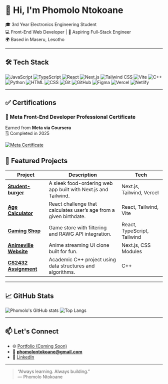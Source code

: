 # 👋 Hi, I'm Phomolo Ntokoane

🎓 3rd Year Electronics Engineering Student  
💻 Front-End Web Developer | 🚀 Aspiring Full-Stack Engineer  
🌍 Based in Maseru, Lesotho  

---

## 🛠️ Tech Stack

<p align="left">
  <img src="https://img.shields.io/badge/JavaScript-F7DF1E?style=for-the-badge&logo=javascript&logoColor=black" alt="JavaScript"/>
  <img src="https://img.shields.io/badge/TypeScript-3178C6?style=for-the-badge&logo=typescript&logoColor=white" alt="TypeScript"/>
  <img src="https://img.shields.io/badge/React-20232A?style=for-the-badge&logo=react&logoColor=61DAFB" alt="React"/>
  <img src="https://img.shields.io/badge/Next.js-000000?style=for-the-badge&logo=next.js&logoColor=white" alt="Next.js"/>
  <img src="https://img.shields.io/badge/Tailwind_CSS-38B2AC?style=for-the-badge&logo=tailwind-css&logoColor=white" alt="Tailwind CSS"/>
  <img src="https://img.shields.io/badge/Vite-646CFF?style=for-the-badge&logo=vite&logoColor=white" alt="Vite"/>
  <img src="https://img.shields.io/badge/C%2B%2B-00599C?style=for-the-badge&logo=c%2B%2B&logoColor=white" alt="C++"/>
  <img src="https://img.shields.io/badge/Python-3670A0?style=for-the-badge&logo=python&logoColor=ffdd54" alt="Python"/>
  <img src="https://img.shields.io/badge/HTML5-E34F26?style=for-the-badge&logo=html5&logoColor=white" alt="HTML"/>
  <img src="https://img.shields.io/badge/CSS3-1572B6?style=for-the-badge&logo=css3&logoColor=white" alt="CSS"/>
  <img src="https://img.shields.io/badge/Git-F05032?style=for-the-badge&logo=git&logoColor=white" alt="Git"/>
  <img src="https://img.shields.io/badge/GitHub-181717?style=for-the-badge&logo=github&logoColor=white" alt="GitHub"/>
  <img src="https://img.shields.io/badge/Figma-F24E1E?style=for-the-badge&logo=figma&logoColor=white" alt="Figma"/>
  <img src="https://img.shields.io/badge/Vercel-000000?style=for-the-badge&logo=vercel&logoColor=white" alt="Vercel"/>
  <img src="https://img.shields.io/badge/Netlify-00C7B7?style=for-the-badge&logo=netlify&logoColor=white" alt="Netlify"/>
</p>

---

## ✅ Certifications

### 📜 Meta Front-End Developer Professional Certificate  
Earned from **Meta via Coursera**  
🗓️ Completed in 2025  

[![Meta Certificate](https://coursera.org/account/accomplishments/professional-cert/GZT098AHJ9CN)](https://www.coursera.org/account/accomplishments/professional-cert/GZT098AHJ9CN)

## 📌 Featured Projects

| Project | Description | Tech |
|--------|-------------|------|
| [**Student-burger**](https://github.com/phomolontokoane/Student-burger) | A sleek food-ordering web app built with Next.js and Tailwind. | Next.js, Tailwind, Vercel |
| [**Age Calculator**](https://github.com/phomolontokoane/age-calculator) | React challenge that calculates user’s age from a given birthdate. | React, Tailwind, Vite |
| [**Gaming Shop**](https://github.com/phomolontokoane/gaming-shop) | Game store with filtering and RAWG API integration. | React, TypeScript, Tailwind |
| [**Animeville Website**](https://github.com/phomolontokoane/animeville-website) | Anime streaming UI clone built for fun. | Next.js, CSS Modules |
| [**CS2432 Assignment**](https://github.com/phomolontokoane/CS2432-Assignment) | Academic C++ project using data structures and algorithms. | C++ |

---

## 📈 GitHub Stats

![Phomolo's GitHub stats](https://github-readme-stats.vercel.app/api?username=phomolontokoane&show_icons=true&theme=tokyonight)
![Top Langs](https://github-readme-stats.vercel.app/api/top-langs/?username=phomolontokoane&layout=compact&theme=tokyonight)

---

## 📫 Let's Connect

- 🌐 [Portfolio (Coming Soon)]()
- 📧 **phomolontokoane@gmail.com**
- 💼 [LinkedIn](https://linkedin.com/in/phomolo-ntokoane-ab8a7b1a7)

---

> “Always learning. Always building.”  
> — Phomolo Ntokoane
